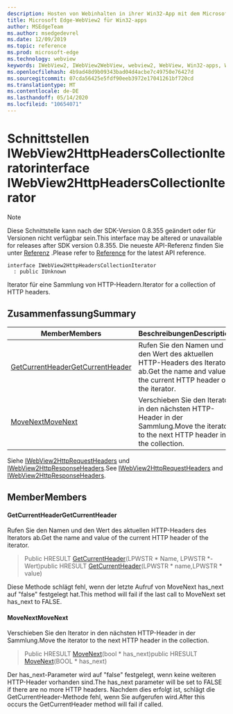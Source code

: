 ```yaml
---
description: Hosten von Webinhalten in ihrer Win32-App mit dem Microsoft Edge WebView2-Steuerelement
title: Microsoft Edge-WebView2 für Win32-apps
author: MSEdgeTeam
ms.author: msedgedevrel
ms.date: 12/09/2019
ms.topic: reference
ms.prod: microsoft-edge
ms.technology: webview
keywords: IWebView2, IWebView2WebView, webview2, WebView, Win32-apps, Win32, Edge
ms.openlocfilehash: 4b9ad48d9b09343bad04d4acbe7c49750e76427d
ms.sourcegitcommit: 07cda56425e5fdf90eeb3972e17041261bf720cd
ms.translationtype: MT
ms.contentlocale: de-DE
ms.lasthandoff: 05/14/2020
ms.locfileid: "10654071"
---
```

# <span data-ttu-id="a1127-104">Schnittstellen IWebView2HttpHeadersCollectionIterator</span><span class="sxs-lookup"><span data-stu-id="a1127-104">interface IWebView2HttpHeadersCollectionIterator</span></span> 

> [!NOTE]
> <span data-ttu-id="a1127-105">Diese Schnittstelle kann nach der SDK-Version 0.8.355 geändert oder für Versionen nicht verfügbar sein.</span><span class="sxs-lookup"><span data-stu-id="a1127-105">This interface may be altered or unavailable for releases after SDK version 0.8.355.</span></span> <span data-ttu-id="a1127-106">Die neueste API-Referenz finden Sie unter [Referenz](../../../webview2-api-reference.md) .</span><span class="sxs-lookup"><span data-stu-id="a1127-106">Please refer to [Reference](../../../webview2-api-reference.md) for the latest API reference.</span></span>

```
interface IWebView2HttpHeadersCollectionIterator
  : public IUnknown
```

<span data-ttu-id="a1127-107">Iterator für eine Sammlung von HTTP-Headern.</span><span class="sxs-lookup"><span data-stu-id="a1127-107">Iterator for a collection of HTTP headers.</span></span>

## <span data-ttu-id="a1127-108">Zusammenfassung</span><span class="sxs-lookup"><span data-stu-id="a1127-108">Summary</span></span>

 <span data-ttu-id="a1127-109">Member</span><span class="sxs-lookup"><span data-stu-id="a1127-109">Members</span></span>                        | <span data-ttu-id="a1127-110">Beschreibungen</span><span class="sxs-lookup"><span data-stu-id="a1127-110">Descriptions</span></span>
--------------------------------|---------------------------------------------
[<span data-ttu-id="a1127-111">GetCurrentHeader</span><span class="sxs-lookup"><span data-stu-id="a1127-111">GetCurrentHeader</span></span>](#getcurrentheader) | <span data-ttu-id="a1127-112">Rufen Sie den Namen und den Wert des aktuellen HTTP-Headers des Iterators ab.</span><span class="sxs-lookup"><span data-stu-id="a1127-112">Get the name and value of the current HTTP header of the iterator.</span></span>
[<span data-ttu-id="a1127-113">MoveNext</span><span class="sxs-lookup"><span data-stu-id="a1127-113">MoveNext</span></span>](#movenext) | <span data-ttu-id="a1127-114">Verschieben Sie den Iterator in den nächsten HTTP-Header in der Sammlung.</span><span class="sxs-lookup"><span data-stu-id="a1127-114">Move the iterator to the next HTTP header in the collection.</span></span>

<span data-ttu-id="a1127-115">Siehe [IWebView2HttpRequestHeaders](IWebView2HttpRequestHeaders.md) und [IWebView2HttpResponseHeaders](IWebView2HttpResponseHeaders.md).</span><span class="sxs-lookup"><span data-stu-id="a1127-115">See [IWebView2HttpRequestHeaders](IWebView2HttpRequestHeaders.md) and [IWebView2HttpResponseHeaders](IWebView2HttpResponseHeaders.md).</span></span>

## <span data-ttu-id="a1127-116">Member</span><span class="sxs-lookup"><span data-stu-id="a1127-116">Members</span></span>

#### <span data-ttu-id="a1127-117">GetCurrentHeader</span><span class="sxs-lookup"><span data-stu-id="a1127-117">GetCurrentHeader</span></span> 

<span data-ttu-id="a1127-118">Rufen Sie den Namen und den Wert des aktuellen HTTP-Headers des Iterators ab.</span><span class="sxs-lookup"><span data-stu-id="a1127-118">Get the name and value of the current HTTP header of the iterator.</span></span>

> <span data-ttu-id="a1127-119">Public HRESULT [GetCurrentHeader](#getcurrentheader)(LPWSTR \* Name, LPWSTR \*-Wert)</span><span class="sxs-lookup"><span data-stu-id="a1127-119">public HRESULT [GetCurrentHeader](#getcurrentheader)(LPWSTR \* name,LPWSTR \* value)</span></span>

<span data-ttu-id="a1127-120">Diese Methode schlägt fehl, wenn der letzte Aufruf von MoveNext has_next auf "false" festgelegt hat.</span><span class="sxs-lookup"><span data-stu-id="a1127-120">This method will fail if the last call to MoveNext set has_next to FALSE.</span></span>

#### <span data-ttu-id="a1127-121">MoveNext</span><span class="sxs-lookup"><span data-stu-id="a1127-121">MoveNext</span></span> 

<span data-ttu-id="a1127-122">Verschieben Sie den Iterator in den nächsten HTTP-Header in der Sammlung.</span><span class="sxs-lookup"><span data-stu-id="a1127-122">Move the iterator to the next HTTP header in the collection.</span></span>

> <span data-ttu-id="a1127-123">Public HRESULT [MoveNext](#movenext)(bool \* has_next)</span><span class="sxs-lookup"><span data-stu-id="a1127-123">public HRESULT [MoveNext](#movenext)(BOOL \* has_next)</span></span>

<span data-ttu-id="a1127-124">Der has_next-Parameter wird auf "false" festgelegt, wenn keine weiteren HTTP-Header vorhanden sind.</span><span class="sxs-lookup"><span data-stu-id="a1127-124">The has_next parameter will be set to FALSE if there are no more HTTP headers.</span></span> <span data-ttu-id="a1127-125">Nachdem dies erfolgt ist, schlägt die GetCurrentHeader-Methode fehl, wenn Sie aufgerufen wird.</span><span class="sxs-lookup"><span data-stu-id="a1127-125">After this occurs the GetCurrentHeader method will fail if called.</span></span>

